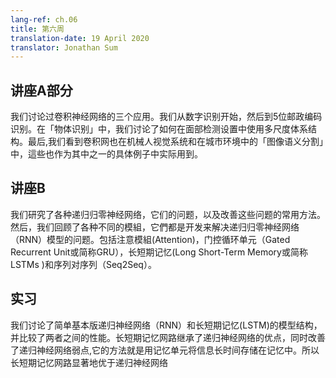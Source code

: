 ```yaml
---
lang-ref: ch.06
title: 第六周
translation-date: 19 April 2020
translator: Jonathan Sum
---
```


## 讲座A部分

我们讨论过卷积神经网络的三个应用。我们从数字识别开始，然后到5位邮政编码识别。在「物体识别」中，我们讨论了如何在面部检测设置中使用多尺度体系结构。最后,我们看到卷积网也在机械人视觉系统和在城市环境中的「图像语义分割」中，這些也作为其中之一的具体例子中实际用到。



## 讲座B

我们研究了各种递归归零神经网络，它们的问题，以及改善这些问题的常用方法。然后，我们回顾了各种不同的模組，它們都是开发来解决递归归零神经网络（RNN）模型的问题。包括注意模組(Attention)，门控循环单元（Gated Recurrent Unit或简称GRU），长短期记忆(Long Short-Term Memory或简称LSTMs )和序列对序列（Seq2Seq）。



## 实习
我们讨论了简单基本版递归神经网络（RNN）和长短期记忆(LSTM)的模型结构，并比较了两者之间的性能。长短期记忆网路继承了递归神经网络的优点，同时改善了递归神经网络弱点,它的方法就是用记忆单元将信息长时间存储在记忆中。所以
长短期记忆网路显著地优于递归神经网络